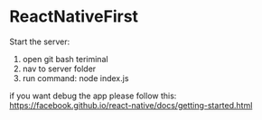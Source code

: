 # ReactNativeFirst

Start the server:
  1. open git bash teriminal
  2. nav to server folder
  3. run command: node index.js
  
  
if you want debug the app please follow this:
https://facebook.github.io/react-native/docs/getting-started.html

